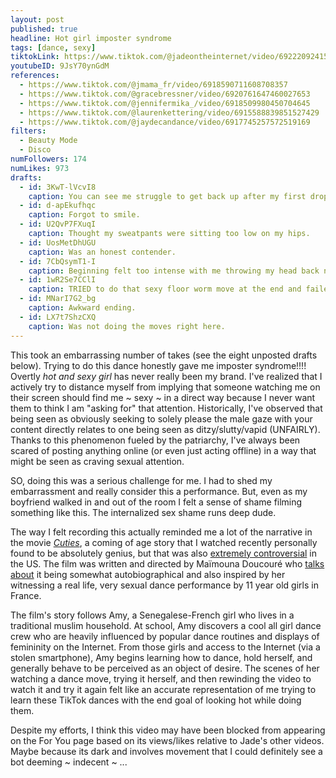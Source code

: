 ```yaml
---
layout: post
published: true
headline: Hot girl imposter syndrome
tags: [dance, sexy]
tiktokLink: https://www.tiktok.com/@jadeontheinternet/video/6922209241574968582
youtubeID: 9JsY70ynGdM
references:
  - https://www.tiktok.com/@jmama_fr/video/6918590711608708357
  - https://www.tiktok.com/@gracebressner/video/6920761647460027653
  - https://www.tiktok.com/@jennifermika_/video/6918509980450704645
  - https://www.tiktok.com/@laurenkettering/video/6915588839851527429
  - https://www.tiktok.com/@jaydecandance/video/6917745257572519169
filters:
  - Beauty Mode
  - Disco
numFollowers: 174
numLikes: 973
drafts:
  - id: 3KwT-lVcvI8
    caption: You can see me struggle to get back up after my first drop down lol.
  - id: d-apEkufhqc
    caption: Forgot to smile.
  - id: U2QvP7FXuqI
    caption: Thought my sweatpants were sitting too low on my hips.
  - id: UosMetDhUGU
    caption: Was an honest contender.
  - id: 7CbQsymT1-I
    caption: Beginning felt too intense with me throwing my head back needed to TONE IT DOWN.
  - id: 1wR2Se7CClI
    caption: TRIED to do that sexy floor worm move at the end and failed.
  - id: MNarI7G2_bg
    caption: Awkward ending.
  - id: LX7t7ShzCXQ
    caption: Was not doing the moves right here.
---
```


This took an embarrassing number of takes (see the eight unposted drafts below). Trying to do this dance honestly gave me imposter syndrome!!!! Overtly _hot and sexy girl_ has never really been my brand. I've realized that I actively try to distance myself from implying that someone watching me on their screen should find me ~ sexy ~ in a direct way because I never want them to think I am "asking for" that attention. Historically, I've observed that being seen as obviously seeking to solely please the male gaze with your content directly relates to one being seen as ditzy/slutty/vapid (UNFAIRLY). Thanks to this phenomenon fueled by the patriarchy, I've always been scared of posting anything online (or even just acting offline) in a way that might be seen as craving sexual attention.

SO, doing this was a serious challenge for me. I had to shed my embarrassment and really consider this a performance. But, even as my boyfriend walked in and out of the room I felt a sense of shame filming something like this. The internalized sex shame runs deep dude.

The way I felt recording this actually reminded me a lot of the narrative in the movie [_Cuties_](https://en.wikipedia.org/wiki/Cuties), a coming of age story that I watched recently personally found to be absolutely genius, but that was also [extremely controversial](https://www.nytimes.com/2020/09/12/movies/cuties-netflix.html) in the US. The film was written and directed by Maïmouna Doucouré who [talks about](https://www.youtube.com/watch?v=Q8dsjAoazdY) it being somewhat autobiographical and also inspired by her witnessing a real life, very sexual dance performance by 11 year old girls in France.

The film's story follows Amy, a Senegalese-French girl who lives in a traditional muslim household. At school, Amy discovers a cool all girl dance crew who are heavily influenced by popular dance routines and displays of femininity on the Internet. From those girls and access to the Internet (via a stolen smartphone), Amy begins learning how to dance, hold herself, and generally behave to be perceived as an object of desire. The scenes of her watching a dance move, trying it herself, and then rewinding the video to watch it and try it again felt like an accurate representation of me trying to learn these TikTok dances with the end goal of looking hot while doing them.

Despite my efforts, I think this video may have been blocked from appearing on the For You page based on its views/likes relative to Jade's other videos. Maybe because its dark and involves movement that I could definitely see a bot deeming ~ indecent ~ ...
